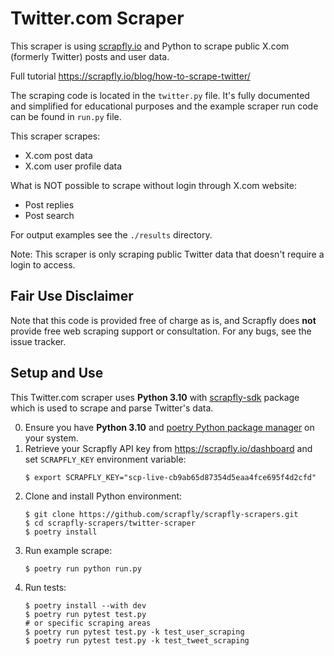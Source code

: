 # Twitter.com Scraper

This scraper is using [scrapfly.io](https://scrapfly.io/) and Python to scrape public X.com (formerly Twitter) posts and user data.

Full tutorial <https://scrapfly.io/blog/how-to-scrape-twitter/>

The scraping code is located in the `twitter.py` file. It's fully documented and simplified for educational purposes and the example scraper run code can be found in `run.py` file.

This scraper scrapes:
- X.com post data
- X.com user profile data

What is NOT possible to scrape without login through X.com website:

- Post replies
- Post search

For output examples see the `./results` directory.

Note: This scraper is only scraping public Twitter data that doesn't require a login to access.

## Fair Use Disclaimer

Note that this code is provided free of charge as is, and Scrapfly does __not__ provide free web scraping support or consultation. For any bugs, see the issue tracker.

## Setup and Use

This Twitter.com scraper uses __Python 3.10__ with [scrapfly-sdk](https://pypi.org/project/scrapfly-sdk/) package which is used to scrape and parse Twitter's data.

0. Ensure you have __Python 3.10__ and [poetry Python package manager](https://python-poetry.org/docs/#installation) on your system.
1. Retrieve your Scrapfly API key from <https://scrapfly.io/dashboard> and set `SCRAPFLY_KEY` environment variable:
    ```shell
    $ export SCRAPFLY_KEY="scp-live-cb9ab65d87354d5eaa4fce695f4d2cfd"
    ```
2. Clone and install Python environment:
    ```shell
    $ git clone https://github.com/scrapfly/scrapfly-scrapers.git
    $ cd scrapfly-scrapers/twitter-scraper
    $ poetry install
    ```
3. Run example scrape:
    ```shell
    $ poetry run python run.py
    ```
4. Run tests:
    ```shell
    $ poetry install --with dev
    $ poetry run pytest test.py
    # or specific scraping areas
    $ poetry run pytest test.py -k test_user_scraping
    $ poetry run pytest test.py -k test_tweet_scraping
    ```


